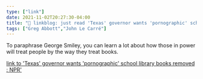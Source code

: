 ```yaml
---
type: ["link"]
date: 2021-11-02T20:27:30-04:00
title: "🔗 linkblog: just read 'Texas' governor wants 'pornographic' school library books removed : NPR'"
tags: ["Greg Abbott","John Le Carré"]
---
```

To paraphrase George Smiley, you can learn a lot about how those in power will treat people by the way they treat books.
 
[link to 'Texas' governor wants 'pornographic' school library books removed : NPR'](https://www.npr.org/2021/11/02/1051471236/texas-governor-abbott-calls-for-removal-of-obscene-school-library-books)
